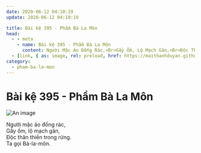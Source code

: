 ```yaml
---
date: 2020-06-12 04:10:19
update: 2020-06-12 04:10:19

title: Bài kệ 395 - Phẩm Bà La Môn
head:
  - - meta
    - name: Bài kệ 395 - Phẩm Bà La Môn
      content: Người Mặc Áo Đống Rác,<Br>Gầy Ốm, Lộ Mạch Gân,<Br>Ðộc Thân Thiền Trong Rừng.<Br>Ta Gọi Bà-La-Môn.<Br>
  - [link, { as: image, rel: preload, href: https://maithanhduyan.github.io/kinh-phap-cu/img/pham-ba-la-mon/pham-ba-la-mon-395.jpg }]
category:
  - pham-ba-la-mon
---
```


# Bài kệ 395 - Phẩm Bà La Môn

![An image](/img/pham-ba-la-mon/pham-ba-la-mon-395.jpg)

Người mặc áo đống rác,<br>Gầy ốm, lộ mạch gân,<br>Ðộc thân thiền trong rừng.<br>Ta gọi Bà-la-môn.<br>
